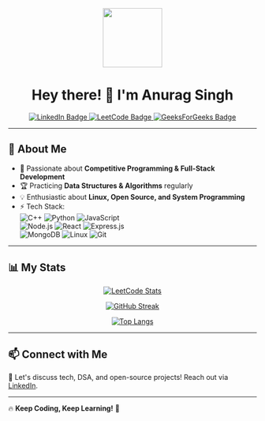 <div id="header" align="center">
  <img src="https://media.giphy.com/media/EOmYN5kVP3W2Lyn6dx/giphy.gif" width="120"/>
  <h1>Hey there! 👋 I'm Anurag Singh</h1>
</div>

<div id="badges" align="center">
  <a href="https://www.linkedin.com/in/senpaishane">
    <img src="https://img.shields.io/badge/LinkedIn-blue?style=for-the-badge&logo=linkedin&logoColor=white" alt="LinkedIn Badge"/>
  </a>
  <a href="https://leetcode.com/SenpaiShane/">
    <img src="https://img.shields.io/badge/LeetCode-FFA116?style=for-the-badge&logo=leetcode&logoColor=white" alt="LeetCode Badge"/>
  </a>
  <a href="https://auth.geeksforgeeks.org/user/senpaishane/">
    <img src="https://img.shields.io/badge/GeeksforGeeks-2F8D46?style=for-the-badge&logo=geeksforgeeks&logoColor=white" alt="GeeksForGeeks Badge"/>
  </a>
</div>

---

## 🚀 About Me
- 🔭 Passionate about **Competitive Programming & Full-Stack Development**  
- 🏆 Practicing **Data Structures & Algorithms** regularly  
- 💡 Enthusiastic about **Linux, Open Source, and System Programming**  
- ⚡ Tech Stack:  
  ![C++](https://img.shields.io/badge/C++-00599C?style=for-the-badge&logo=cplusplus&logoColor=white)
  ![Python](https://img.shields.io/badge/Python-3776AB?style=for-the-badge&logo=python&logoColor=white)
  ![JavaScript](https://img.shields.io/badge/JavaScript-F7DF1E?style=for-the-badge&logo=javascript&logoColor=black)  
  ![Node.js](https://img.shields.io/badge/Node.js-339933?style=for-the-badge&logo=nodedotjs&logoColor=white)
  ![React](https://img.shields.io/badge/React-61DAFB?style=for-the-badge&logo=react&logoColor=black)
  ![Express.js](https://img.shields.io/badge/Express.js-000000?style=for-the-badge&logo=express&logoColor=white)  
  ![MongoDB](https://img.shields.io/badge/MongoDB-47A248?style=for-the-badge&logo=mongodb&logoColor=white) 
  ![Linux](https://img.shields.io/badge/Linux-FCC624?style=for-the-badge&logo=linux&logoColor=black)
  ![Git](https://img.shields.io/badge/Git-F05032?style=for-the-badge&logo=git&logoColor=white)

---

## 📊 My Stats  

<div align="center">

[![LeetCode Stats](https://leetcard.jacoblin.cool/senpaishane?theme=catppuccinMocha&font=Do%20Hyeon)](https://leetcode.com/SenpaiShane/)

[![GitHub Streak](https://github-readme-streak-stats-topaz-six.vercel.app?user=ShinsuSenju&theme=tokyonight)](https://git.io/streak-stats)  

[![Top Langs](https://github-readme-stats.vercel.app/api/top-langs/?username=shinsusenju&layout=compact&theme=radical)](https://github.com/anuraghazra/github-readme-stats)

</div>

---

## 📫 Connect with Me
💬 Let's discuss tech, DSA, and open-source projects! Reach out via [LinkedIn](https://www.linkedin.com/in/senpaishane).

---

🔥 **Keep Coding, Keep Learning!** 🚀
